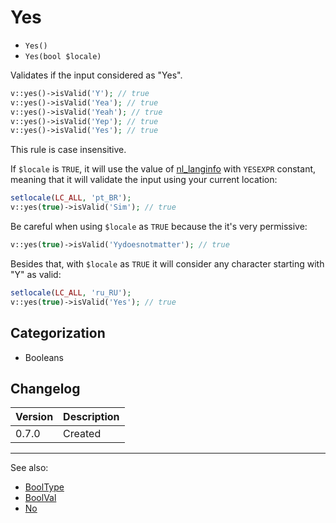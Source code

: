 # Yes

- `Yes()`
- `Yes(bool $locale)`

Validates if the input considered as "Yes".

```php
v::yes()->isValid('Y'); // true
v::yes()->isValid('Yea'); // true
v::yes()->isValid('Yeah'); // true
v::yes()->isValid('Yep'); // true
v::yes()->isValid('Yes'); // true
```

This rule is case insensitive.

If `$locale` is `TRUE`, it will use the value of [nl_langinfo][] with `YESEXPR`
constant, meaning that it will validate the input using your current location:

```php
setlocale(LC_ALL, 'pt_BR');
v::yes(true)->isValid('Sim'); // true
```

Be careful when using `$locale` as `TRUE` because the it's very permissive:

```php
v::yes(true)->isValid('Yydoesnotmatter'); // true
```

Besides that, with `$locale` as  `TRUE` it will consider any character starting
with "Y" as valid:

```php
setlocale(LC_ALL, 'ru_RU');
v::yes(true)->isValid('Yes'); // true
```

## Categorization

- Booleans

## Changelog

Version | Description
--------|-------------
  0.7.0 | Created

***
See also:

- [BoolType](BoolType.md)
- [BoolVal](BoolVal.md)
- [No](No.md)

[nl_langinfo]: http://php.net/nl_langinfo
